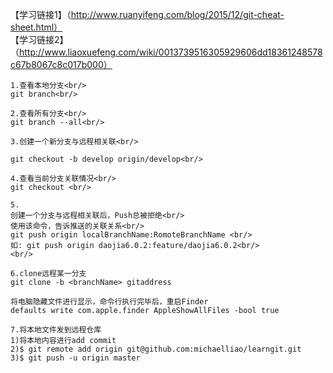 【学习链接1】（http://www.ruanyifeng.com/blog/2015/12/git-cheat-sheet.html）
<br/>
【学习链接2】（http://www.liaoxuefeng.com/wiki/0013739516305929606dd18361248578c67b8067c8c017b000）
<br/>
```
1.查看本地分支<br/>
git branch<br/>

2.查看所有分支<br/>
git branch --all<br/>

3.创建一个新分支与远程相关联<br/>

git checkout -b develop origin/develop<br/>

4.查看当前分支关联情况<br/>
git checkout <br/>

5.
创建一个分支与远程相关联后，Push总被拒绝<br/>
使用该命令，告诉推送的关联关系<br/>
git push origin localBranchName:RomoteBranchName <br/>
如: git push origin daojia6.0.2:feature/daojia6.0.2<br/>
<br/>

6.clone远程某一分支
git clone -b <branchName> gitaddress

将电脑隐藏文件进行显示，命令行执行完毕后，重启Finder
defaults write com.apple.finder AppleShowAllFiles -bool true

7.将本地文件发到远程仓库
1)将本地内容进行add commit
2)$ git remote add origin git@github.com:michaelliao/learngit.git
3)$ git push -u origin master

```
